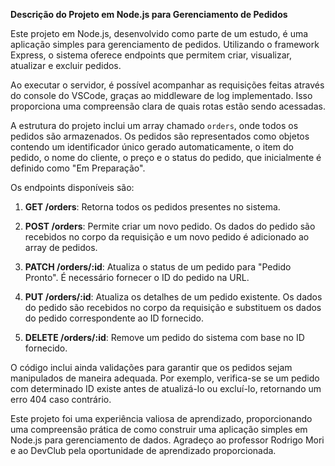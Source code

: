 **Descrição do Projeto em Node.js para Gerenciamento de Pedidos**

Este projeto em Node.js, desenvolvido como parte de um estudo, é uma aplicação simples para gerenciamento de pedidos. Utilizando o framework Express, o sistema oferece endpoints que permitem criar, visualizar, atualizar e excluir pedidos.

Ao executar o servidor, é possível acompanhar as requisições feitas através do console do VSCode, graças ao middleware de log implementado. Isso proporciona uma compreensão clara de quais rotas estão sendo acessadas.

A estrutura do projeto inclui um array chamado `orders`, onde todos os pedidos são armazenados. Os pedidos são representados como objetos contendo um identificador único gerado automaticamente, o item do pedido, o nome do cliente, o preço e o status do pedido, que inicialmente é definido como "Em Preparação".

Os endpoints disponíveis são:

1. **GET /orders**: Retorna todos os pedidos presentes no sistema.

2. **POST /orders**: Permite criar um novo pedido. Os dados do pedido são recebidos no corpo da requisição e um novo pedido é adicionado ao array de pedidos.

3. **PATCH /orders/:id**: Atualiza o status de um pedido para "Pedido Pronto". É necessário fornecer o ID do pedido na URL.

4. **PUT /orders/:id**: Atualiza os detalhes de um pedido existente. Os dados do pedido são recebidos no corpo da requisição e substituem os dados do pedido correspondente ao ID fornecido.

5. **DELETE /orders/:id**: Remove um pedido do sistema com base no ID fornecido.

O código inclui ainda validações para garantir que os pedidos sejam manipulados de maneira adequada. Por exemplo, verifica-se se um pedido com determinado ID existe antes de atualizá-lo ou excluí-lo, retornando um erro 404 caso contrário.

Este projeto foi uma experiência valiosa de aprendizado, proporcionando uma compreensão prática de como construir uma aplicação simples em Node.js para gerenciamento de dados. Agradeço ao professor Rodrigo Mori e ao DevClub pela oportunidade de aprendizado proporcionada.
